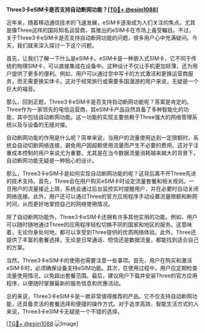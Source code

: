**Three3卡eSIM卡是否支持自动断网功能？[[TG💪+ @esim1088](https://t.me/s/esim1088)]**

近年来，随着移动通信技术的飞速发展，eSIM卡逐渐成为人们关注的焦点。尤其是像Three这样的国际知名运营商，其推出的eSIM卡在市场上备受瞩目。不过，关于Three3卡eSIM卡是否支持自动断网功能的问题，很多用户心中充满疑问。今天，我们就来深入探讨一下这个问题。

首先，让我们了解一下什么是eSIM卡。eSIM卡是一种嵌入式SIM卡，它不同于传统的物理SIM卡，可以直接集成在设备中。这种设计不仅让手机更加轻薄，还为用户提供了更多的便利。例如，用户可以通过空中写卡的方式激活和更换运营商服务，而无需更换实体卡。这对于经常旅行或需要多国漫游的用户来说，无疑是一个巨大的福音。

那么，回到正题，Three3卡eSIM卡是否支持自动断网功能呢？答案是肯定的。Three作为一家领先的电信运营商，其eSIM卡产品自然具备了多种智能化的功能，其中包括自动断网功能。这一功能的实现主要依赖于Three强大的网络管理系统以及与设备的无缝对接。

自动断网功能的作用是什么呢？简单来说，当用户的流量使用达到一定限额时，系统会自动切断网络连接，避免用户因超额使用流量而产生不必要的费用。这对于注重成本控制的用户来说尤为重要。尤其是在当今数据流量消耗越来越大的背景下，自动断网功能无疑是一种贴心的设计。

那么，Three3卡eSIM卡是如何实现自动断网功能的呢？这背后离不开Three先进的技术支持。首先，Three会在用户购买eSIM卡时设定流量套餐和相关规则。一旦用户的流量接近上限，系统会通过后台监控实时提醒用户，并在必要时自动关闭网络连接。此外，用户还可以通过Three的官方应用程序手动设置流量限额和断网时间，从而更好地掌控自己的网络使用情况。

除了自动断网功能外，Three3卡eSIM卡还拥有许多其他实用的功能。例如，用户可以随时随地通过Three的应用程序轻松切换不同的国家和地区的服务。这意味着，无论你身处何地，都可以享受到Three提供的优质网络体验。此外，Three还提供了丰富的套餐选择，无论是日常通话、短信还是数据流量，都能找到适合自己的方案。

当然，Three3卡eSIM卡的使用也需要注意一些事项。首先，用户在购买和激活eSIM卡时，必须确保设备支持eSIM功能。其次，在使用过程中，用户应定期检查流量使用情况，以免超出套餐范围。最后，建议用户下载并安装Three的官方应用程序，以便随时掌握最新的服务信息和优惠活动。

总的来说，Three3卡eSIM卡是一款非常值得推荐的产品。它不仅支持自动断网功能，还具备灵活的套餐选择和便捷的操作方式。对于追求高效、智能生活方式的人来说，Three3卡eSIM卡无疑是一个不错的选择。

[[TG💪+ @esim1088](https://t.me/s/esim1088) ![Image](https://i.postimg.cc/4NQfJmqS/Snipaste-2025-05-13-00-14-12.png)]